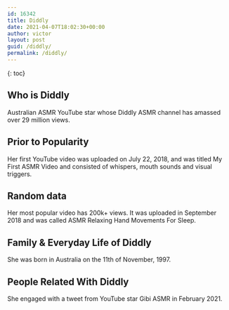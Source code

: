 ```yaml
---
id: 16342
title: Diddly
date: 2021-04-07T18:02:30+00:00
author: victor
layout: post
guid: /diddly/
permalink: /diddly/
---
```



{: toc}


## Who is Diddly



Australian ASMR YouTube star whose Diddly ASMR channel has amassed over 29 million views. 

                
                
                
## Prior to Popularity



Her first YouTube video was uploaded on July 22, 2018, and was titled My First ASMR Video and consisted of whispers, mouth sounds and visual triggers. 

                
                
                
## Random data



Her most popular video has 200k+ views. It was uploaded in September 2018 and was called ASMR Relaxing Hand Movements For Sleep. 

                
                
                
## Family & Everyday Life of Diddly



She was born in Australia on the 11th of November, 1997. 

                
                
                
## People Related With Diddly



She engaged with a tweet from YouTube star Gibi ASMR in February 2021.

                
              
            
          
          
          